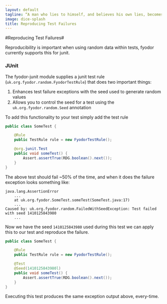 ```yaml
---
layout: default
tagline: “A man who lies to himself, and believes his own lies, becomes unable to recognize truth"
image: dice-splash
title: Reproducing Test Failures
---
```


#Reproducing Test Failures#

Reproducibility is important when using random data within tests, fyodor currently supports this for junit.

### JUnit

The fyodor-junit module supplies a junit test rule (`uk.org.fyodor.random.FyodorTestRule`) that does two important things:

1. Enhances test failure exceptions with the seed used to generate random values
2. Allows you to control the seed for a test using the `uk.org.fyodor.random.Seed` annotation

To add this functionality to your test simply add the test rule

```java
public class SomeTest {

    @Rule
    public TestRule rule = new FyodorTestRule();

    @org.junit.Test
    public void someTest() {
        Assert.assertTrue(RDG.boolean().next());
    }
}
```

The above test should fail ~50% of the time, and when it does the failure exception looks something like:

```
java.lang.AssertionError
	...
	at uk.org.fyodor.SomeTest.someTest(SomeTest.java:17)
	...
Caused by: uk.org.fyodor.random.FailedWithSeedException: Test failed with seed 1410125843980
	...
```

Now we have the seed `1410125843980` used during this test we can apply this to our test and reproduce the failure.

```java
public class SomeTest {

    @Rule
    public TestRule rule = new FyodorTestRule();

    @Test
    @Seed(1410125843980l)
    public void someTest() {
        Assert.assertTrue(RDG.boolean().next());
    }
}
```

Executing this test produces the same exception output above, every-time.
